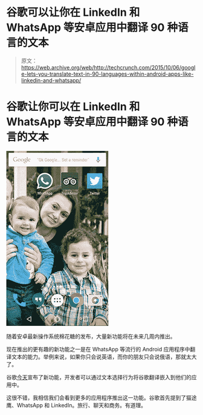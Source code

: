 # 谷歌可以让你在 LinkedIn 和 WhatsApp  等安卓应用中翻译 90 种语言的文本

> 原文：<https://web.archive.org/web/http://techcrunch.com/2015/10/06/google-lets-you-translate-text-in-90-languages-within-android-apps-like-linkedin-and-whatsapp/>

# 谷歌让你可以在 LinkedIn 和 WhatsApp 等安卓应用中翻译 90 种语言的文本

![unnamed](img/320e83db898c595f1bd2592f3c5dd1b6.png)

随着安卓最新操作系统棉花糖的发布，大量新功能将在未来几周内推出。

现在推出的更有趣的新功能之一是在 WhatsApp 等流行的 Android 应用程序中翻译文本的能力。举例来说，如果你只会说英语，而你的朋友只会说俄语，那就太大了。

谷歌[今天](https://web.archive.org/web/20230331022322/http://googletranslate.blogspot.com/2015/10/translate-text-within-apps-thanks-to.html)宣布了新功能，开发者可以通过文本选择行为将谷歌翻译嵌入到他们的应用中。

这很不错，我相信我们会看到更多的应用程序推出这一功能。谷歌首先提到了猫途鹰、WhatsApp 和 LinkedIn。旅行、聊天和商务。有道理。